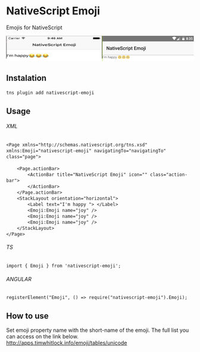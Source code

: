 # NativeScript Emoji

Emojis for NativeScript

![Emoji](emojiprintscreen.png)

## Instalation
`tns plugin add nativescript-emoji`

## Usage
###### XML

```
<Page xmlns="http://schemas.nativescript.org/tns.xsd" xmlns:Emoji="nativescript-emoji" navigatingTo="navigatingTo" class="page">
  
    <Page.actionBar>
        <ActionBar title="NativeScript Emoji" icon="" class="action-bar">
        </ActionBar>
    </Page.actionBar>
    <StackLayout orientation="horizontal">
        <Label text="I'm happy "> </Label>
        <Emoji:Emoji name="joy" />
        <Emoji:Emoji name="joy" />
        <Emoji:Emoji name="joy" />
    </StackLayout>
</Page>
```

###### TS
```
import { Emoji } from 'nativescript-emoji';
```

###### ANGULAR
```
registerElement("Emoji", () => require("nativescript-emoji").Emoji);
```

## How to use
Set emoji property name with the short-name of the emoji. The full list you can access on the link below.
http://apps.timwhitlock.info/emoji/tables/unicode 



